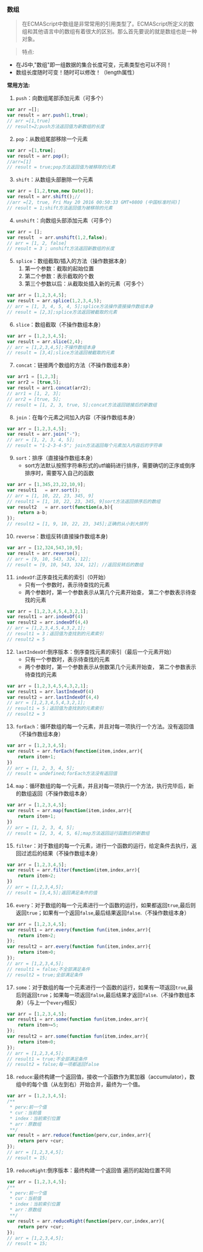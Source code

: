 ### 数组

> 在ECMAScript中数组是非常常用的引用类型了。ECMAScript所定义的数组和其他语言中的数组有着很大的区别。那么首先要说的就是数组也是一种对象。

> 特点:
-   在JS中,"数组"即一组数据的集合长度可变，元素类型也可以不同！
-   数组长度随时可变！随时可以修改！（length属性）


**常用方法:**

1.  `push`：向数组尾部添加元素（可多个）
```js
var arr =[];
var result = arr.push(1,true);
// arr =[1,true] 
// result=2;push方法返回值为新数组的长度
```
2.  `pop`：从数组尾部移除一个元素
```js
var arr =[1,true];
var result = arr.pop();
//arr=[1]
// result = true;pop方法返回值为被移除的元素
```
3.  `shift`：从数组头部删除一个元素
```js
var arr = [1,2,true,new Date()];
var result = arr.shift();//
//arr =[2, true, Fri May 20 2016 00:50:33 GMT+0800 (中国标准时间)] 
// result = 1;shift方法返回值为被移除的元素
```
4.  `unshift`：向数组头部添加元素（可多个）
```js
var arr = [];
var result  = arr.unshift(1,2,false);
// arr = [1, 2, false]
// result = 3 ; unshift方法返回新数组的长度
```
5.  `splice`：数组截取/插入的方法（操作数据本身）
    1.  第一个参数：截取的起始位置
    2.  第二个参数：表示截取的个数
    3.  第三个参数以后：从截取处插入新的元素（可多个）
```js
var arr = [1,2,3,4,5];
var result = arr.splice(1,2,3,4,5);
// arr = [1, 3, 4, 5, 4, 5];splice方法操作直接操作数组本身
// result = [2,3];splice方法返回被截取的元素
```
6.  `slice`：数组截取（不操作数组本身）
```js
var arr = [1,2,3,4,5];
var result = arr.slice(2,4);
// arr = [1,2,3,4,5];不操作数组本身
// result = [3,4];slice方法返回被截取的元素
```
7.  `concat`：链接两个数组的方法（不操作数组本身）
```js
var arr1 = [1,2,3];
var arr2 = [true,5];
var result = arr1.concat(arr2); 
// arr1 = [1, 2, 3];
// arr2 = [true, 5];
// result = [1, 2, 3, true, 5];concat方法返回链接后的新数组
```
8.  `join`：在每个元素之间加入内容（不操作数组本身）
```js
var arr = [1,2,3,4,5];
var result = arr.join("-");
// arr = [1, 2, 3, 4, 5];
// result = "1-2-3-4-5"; join方法返回每个元素加入内容后的字符串
```
9.  `sort`：排序（直接操作数组本身）
    -   sort方法默认按照字符串形式的utf编码进行排序，需要确切的正序或倒序排序时，需要写入自己的函数 
```js
var arr = [1,345,23,22,10,9];
var result1   = arr.sort();
// arr = [1, 10, 22, 23, 345, 9]
// result1 = [1, 10, 22, 23, 345, 9]sort方法返回排序后的数组
var result2   = arr.sort(function(a,b){
    return a-b;
});
// result2 = [1, 9, 10, 22, 23, 345];正确的从小到大排列
```
10. `reverse`：数组反转(直接操作数组本身)
```js
var arr = [12,324,543,10,9];
var result = arr.reverse();
// arr = [9, 10, 543, 324, 12];
// result = [9, 10, 543, 324, 12]; //返回反转后的数组
```
11. `indexOf`:正序查找元素的索引（0开始）
    -   只有一个参数时，表示待查找的元素
    -   两个参数时，第一个参数表示从第几个元素开始查，
        第二个参数表示待查找的元素
```js
var arr = [1,2,3,4,5,4,3,2,1];
var result1 = arr.indexOf(4)
var result2 = arr.indexOf(4,4)
// arr = [1,2,3,4,5,4,3,2,1];
// result1 = 3；返回值为查找到的元素索引
// result2 = 5
```
12. `lastIndexOf`:倒序版本：倒序查找元素的索引（最后一个元素开始）
    -   只有一个参数时，表示待查找的元素
    -   两个参数时，第一个参数表示从倒数第几个元素开始查，
        第二个参数表示待查找的元素
```js
var arr = [1,2,3,4,5,4,3,2,1];
var result1 = arr.lastIndexOf(4)
var result2 = arr.lastIndexOf(4,4)
// arr = [1,2,3,4,5,4,3,2,1];
// result1 = 5；返回值为查找到的元素索引
// result2 = 3
```
13. `forEach`：循环数组的每一个元素，并且对每一项执行一个方法。没有返回值（不操作数组本身）
```js
var arr = [1,2,3,4,5];
var result = arr.forEach(function(item,index,arr){
    return item+1; 
})
// arr = [1, 2, 3, 4, 5];
// result = undefined;forEach方法没有返回值
```
14. `map`：循环数组的每一个元素，并且对每一项执行一个方法，执行完毕后，新的数组返回（不操作数组本身）
```js
var arr = [1,2,3,4,5];
var result = arr.map(function(item,index,arr){
    return item+1; 
})
// arr = [1, 2, 3, 4, 5];
// result = [2, 3, 4, 5, 6];map方法返回运行函数后的新数组
```
15. `filter`：对于数组的每一个元素，进行一个函数的运行，给定条件去执行，返回过滤后的结果（不操作数组本身）
```js
var arr = [1,2,3,4,5];
var result = arr.filter(function(item,index,arr){
    return item>2; 
})
// arr = [1,2,3,4,5];
// result = [3,4,5];返回满足条件的值
```

16. `every`：对于数组的每一个元素进行一个函数的运行，如果都返回`true`,最后则返回`true`；如果有一个返回`false`,最后结果返回`false`.（不操作数组本身）
```js
var arr = [1,2,3,4,5];
var result1 = arr.every(function fun(item,index,arr){
    return item>2;
});
var result2 = arr.every(function fun(item,index,arr){
    return item>0;
});
// arr = [1,2,3,4,5];
// result1 = false;不全部满足条件
// result2 = true;全部满足条件
```
17. `some`：对于数组的每一个元素进行一个函数的运行，如果有一项返回`true`,最后则返回`true`；如果每一项返回`false`,最后结果才返回`false`.（不操作数组本身）（与上一个`every`相反）
```js
var arr = [1,2,3,4,5];
var result1 = arr.some(function fun(item,index,arr){
    return item>=5;
});
var result2 = arr.some(function fun(item,index,arr){
    return item<0;
});
// arr = [1,2,3,4,5];
// result1 = true;不全部满足条件
// result2 = false;每一项都返回false
```
18. `reduce`:最终构建一个返回值，接收一个函数作为累加器（accumulator），数组中的每个值（从左到右）开始合并，最终为一个值。
```js
var arr = [1,2,3,4,5];
/**
 * perv:前一个值
 * cur：当前值
 * index：当前索引位置
 * arr：原数组
 **/
var result = arr.reduce(function(perv,cur,index,arr){
    return perv +cur;
});
// arr = [1,2,3,4,5];
// result = 15;
```
19. `reduceRight`:倒序版本：最终构建一个返回值
遍历的起始位置不同
```js
var arr = [1,2,3,4,5];
/**
 * perv:前一个值
 * cur：当前值
 * index：当前索引位置
 * arr：原数组
 **/
var result = arr.reduceRight(function(perv,cur,index,arr){
    return perv +cur;
});
// arr = [1,2,3,4,5];
// result = 15;
```